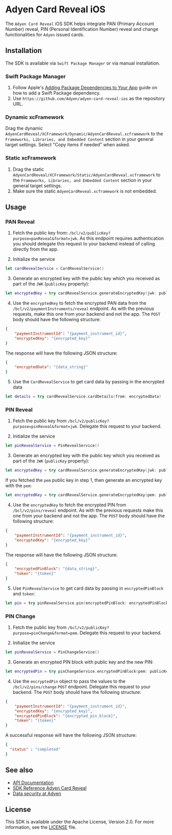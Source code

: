 # Adyen Card Reveal iOS

The `Adyen Card Reveal` iOS SDK helps integrate PAN (Primary Account Number) reveal, PIN (Personal Identification Number) reveal and change functionalities for `Adyen` issued cards.

## Installation

The SDK is available via `Swift Package Manager` or via manual installation.

### Swift Package Manager

1. Follow Apple's [Adding Package Dependencies to Your App](
https://developer.apple.com/documentation/xcode/adding_package_dependencies_to_your_app
) guide on how to add a Swift Package dependency.
2. Use `https://github.com/Adyen/adyen-card-reveal-ios` as the repository URL.

### Dynamic xcFramework

Drag the dynamic `AdyenCardReveal/XCFramework/Dynamic/AdyenCardReveal.xcframework` to the `Frameworks, Libraries, and Embedded Content` section in your general target settings. Select "Copy items if needed" when asked.

### Static xcFramework

1. Drag the static `AdyenCardReveal/XCFramework/Static/AdyenCardReveal.xcframework` to the `Frameworks, Libraries, and Embedded Content` section in your general target settings.
2. Make sure the static `AdyenCardReveal.xcframework` is not embedded.

## Usage

### PAN Reveal

1. Fetch the public key from:
`/bcl/v2/publicKey?purpose=panReveal&format=jwk`. 
As this endpoint requires authentication you should delegate this request to your backend instead of calling directly from the app.

2. Initialize the service

```swift
let cardRevealService = CardRevealService()
```

3. Generate an encrypted key with the public key which you received as part of the `JWK` (`publicKey` property):

```swift
let encryptedKey = try cardRevealService.generateEncryptedKey(jwk: publicKey)
```

4. Use the `encryptedKey` to fetch the encrypted PAN data from the `/bcl/v2/paymentInstruments/reveal` endpoint. As with the previous requests, make this one from your backend and not the app. The `POST` body should have the following structure:

```json
{
    "paymentInstrumentId": "{payment_instrument_id}",
    "encryptedKey": "{encrypted_key}"
}

```

The response will have the following JSON structure:

```json
{
    "encryptedData": "{data_string}"
}

```

5. Use the `CardRevealService` to get card data by passing in the encrypted data

```swift
let details = try cardRevealService.cardDetails(from: encryptedData)
```

### PIN Reveal

1. Fetch the public key from `/bcl/v2/publicKey?purpose=pinReveal&format=jwk`. Delegate this request to your backend.

2. Initialize the service

```swift
let pinRevealService = PinRevealService()
```

3. Generate an encrypted key with the public key which you received as part of the `JWK` (`publicKey` property):

```swift
let encryptedKey = try cardRevealService.generateEncryptedKey(jwk: publicKey)
```

If you fetched the `pem` public key in step 1, then generate an encrypted key with the `pem`:

```swift
let encryptedKey = try cardRevealService.generateEncryptedKey(pem: publicKey)
```

4. Use the `encryptedKey` to fetch the encrypted PIN from `/bcl/v2/pins/reveal` endpoint. As with the previous requests make this one from your backend and not the app. The `POST` body should have the following structure:

```json
{
    "paymentInstrumentId": "{payment_instrument_id}",
    "encryptedKey": "{encrypted_key}"
}

```

The response will have the following JSON structure:

```json
{
    "encryptedPinBlock": "{data_string}",
    "token": "{token}"
}

```

5. Use `PinRevealService` to get card data by passing in `encryptedPinBlock` and `token`:

```swift
let pin = try pinRevealService.pin(encryptedPinBlock: encryptedPinBlock, token: token)
```

### PIN Change

1. Fetch the public key from `/bcl/v2/publicKey?purpose=pinChange&format=pem`. Delegate this request to your backend.

2. Initialize the service

```swift
let pinRevealService = PinChangeService()
```

3. Generate an encrypted PIN block with public key and the new PIN:

```swift
let encryptedPin = try pinChangeService.encryptedPinBlock(pem: publicKey, pin: pin)
```

4. Use the `encryptedPin` object to pass the values to the `/bcl/v2/pins/change` `POST` endpoint. Delegate this request to your backend. The `POST` body should have the following structure:

```json
{
    "paymentInstrumentId": "{payment_instrument_id}",
    "encryptedKey": "{encrypted_key}",
    "encryptedPinBlock": "{encrypted_pin_block}",
    "token": "{token}"
}

```

A successful response will have the following JSON structure:

```json
{
  "status" : "completed"
}

```

## See also

 * [API Documentation](https://docs.adyen.com/issuing/manage-card-data/)
 * [SDK Reference Adyen Card Reveal](https://adyen.github.io/adyen-card-reveal-ios/1.0.0/AdyenCardReveal/documentation/adyencardreveal/)
 * [Data security at Adyen](https://docs.adyen.com/development-resources/adyen-data-security)

## License

This SDK is available under the Apache License, Version 2.0. For more information, see the [LICENSE](https://github.com/Adyen/adyen-card-reveal-ios/blob/main/LICENSE) file.
